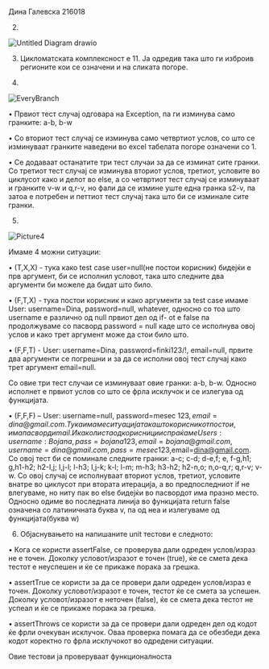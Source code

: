 Дина Галевска 216018


2.
![Untitled Diagram drawio](https://github.com/dinagalevska/SI_2023_lab2_216018/assets/66796907/7e128f8b-a1f0-4331-97ee-c4b7af1ed087)

3. Цикломатската комплексност е 11. Ја одредив така што ги изброив регионите кои се означени и на сликата погоре.

4.
![EveryBranch](https://github.com/dinagalevska/SI_2023_lab2_216018/assets/66796907/bb3daa0d-b75e-4c67-9349-1b119c272072)


•	Првиот тест случај одговара на Exception, па ги изминува само гранките: a-b, b-w

•	Со вториот тест случај се изминува само четвртиот услов, со што се изминуваат гранките наведени во excel табелата погоре означени со 1.

•	Се додаваат останатите три тест случаи за да се изминат сите гранки. Со третиот тест случај се изминува вториот услов, третиот, условите во циклусот како и делот во else, а со четвртиот тест случај се изминуваат и гранките v-w и q,r-v, но фали да се измине уште една гранка s2-v, па затоа е потребен и петтиот тест случај така што би се изминале сите гранки.

5.
![Picture4](https://github.com/dinagalevska/SI_2023_lab2_216018/assets/66796907/78458246-126e-4eea-a7ec-36e0c5b79945)

Имаме 4 можни ситуации:

•	(T,X,X) - тука како test case user=null(не постои корисник) бидејќи е прв аргумент, би се исполнил условот, така што следните два аргументи би можеле да бидат што било.

•	(F,T,X) - тука постои корисник и како аргументи за test case имаме User: username=Dina, password=null, whatever, односно со тоа што username е различно од null првиот дел од if- ot e false па продолжуваме со пасворд password = null каде што се исполнува овој услов и како трет аргумент може да стои било што. 

•	(F,F,T) - User: username=Dina, password=finki123/!, email=null, првите два аргументи се погрешни и за да се исполни овој тест случај како трет аргумент email=null. 

Со овие три тест случаи се изминуваат овие гранки: a-b, b-w. Односно исполнет е првиот услов со што се фрла исклучок и се излегува од функцијата.

•	(F,F,F) – User: username=null, password=mesec 123$,email=dina@gmail.com. Тука имаме ситуација така што корисникот постои, има пасворд и mail. И како листа од корисници испраќаме Users: username:Bojana, pass=bojana123,email=bojana@gmail.com, username=dina@gmail.com, pass=mesec 123$,email=dina@gmail.com. Со овој тест би се поминале следните гранки: a-c; c-d; d-e,f; e, f-g,h1; g,h1-h2; h2-I,j; I,j-l; l-h3; I,j-k; k-l; l-m; m-h3; h3-h2; h2-n,o; n,o-q,r; q,r-v; v-w. Со овој случај се исполнуваат вториот услов, третиот, условите внатре во циклусот при втората итерација, а во предпоследниот if не влегуваме, но ниту пак во else бидејќи во пасвордот има празно место. Односно одиме во последната линија во функцијата return false означена со латиничната буква v, па од неа и излегуваме од функцијата(буква w)

6. Објаснувањето на напишаните unit тестови е следното:

•	Кога се користи assertFalse, се проверува дали одреден услов/израз не е точен. Доколку условот/изразот е точен (true), ќе се смета дека тестот е неуспешен и ќе се прикаже порака за грешка.

•	assertTrue се користи за да се провери дали одреден услов/израз е точен. Доколку условот/изразот е точен, тестот ќе се смета за успешен. Доколку условот/изразот е неточен (false), ќе се смета дека тестот не успеал и ќе се прикаже порака за грешка.

•	assertThrows се користи за да се провери дали одреден дел од кодот ќе фрли очекуван исклучок. Оваа проверка помага да се обезбеди дека кодот коректно го фрла исклучокот во одредени ситуации.

Овие тестови ја проверуваат функционалноста

